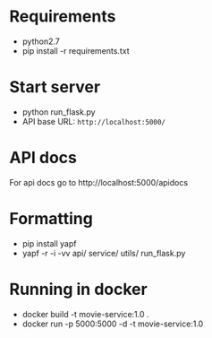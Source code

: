 # Requirements

* python2.7
* pip install -r requirements.txt

# Start server

* python run_flask.py
* API base URL: `http://localhost:5000/`

# API docs

For api docs go to http://localhost:5000/apidocs

# Formatting

* pip install yapf
* yapf -r -i -vv api/ service/ utils/ run_flask.py

# Running in docker

* docker build -t movie-service:1.0 .
* docker run -p 5000:5000 -d -t movie-service:1.0


